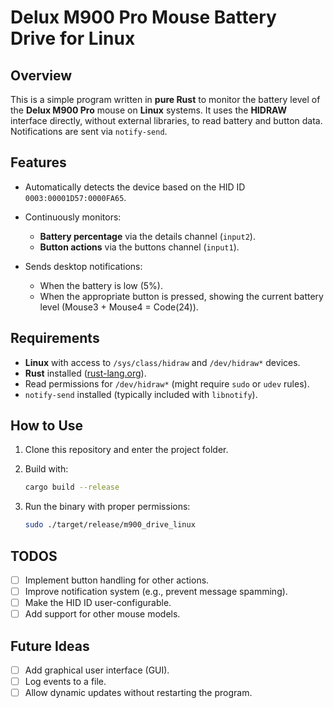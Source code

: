 # Delux M900 Pro Mouse Battery Drive for Linux

## Overview

This is a simple program written in **pure Rust** to monitor the battery level of the **Delux M900 Pro** mouse on **Linux** systems. It uses the **HIDRAW** interface directly, without external libraries, to read battery and button data. Notifications are sent via `notify-send`.

## Features

* Automatically detects the device based on the HID ID `0003:00001D57:0000FA65`.
* Continuously monitors:

  * **Battery percentage** via the details channel (`input2`).
  * **Button actions** via the buttons channel (`input1`).
* Sends desktop notifications:

  * When the battery is low (5%).
  * When the appropriate button is pressed, showing the current battery level (Mouse3 + Mouse4 = Code(24)).

## Requirements

* **Linux** with access to `/sys/class/hidraw` and `/dev/hidraw*` devices.
* **Rust** installed ([rust-lang.org](https://www.rust-lang.org/tools/install)).
* Read permissions for `/dev/hidraw*` (might require `sudo` or `udev` rules).
* `notify-send` installed (typically included with `libnotify`).

## How to Use

1. Clone this repository and enter the project folder.
2. Build with:

   ```bash
   cargo build --release
   ```
3. Run the binary with proper permissions:

   ```bash
   sudo ./target/release/m900_drive_linux
   ```

## TODOS

* [ ] Implement button handling for other actions.
* [ ] Improve notification system (e.g., prevent message spamming).
* [ ] Make the HID ID user-configurable.
* [ ] Add support for other mouse models.

## Future Ideas

* [ ] Add graphical user interface (GUI).
* [ ] Log events to a file.
* [ ] Allow dynamic updates without restarting the program.
